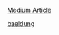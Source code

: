 
[Medium Article](https://medium.com/@mohamedhedi.aissi/spring-boot-csv-service-using-opencsv-5afd5c66c125)

[baeldung](https://www.baeldung.com/java-create-csv-pojo-customize-columns)